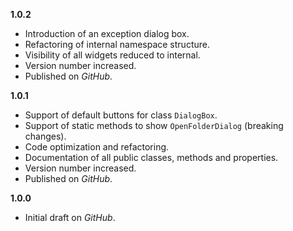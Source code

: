 

**1.0.2**
- Introduction of an exception dialog box.
- Refactoring of internal namespace structure.
- Visibility of all widgets reduced to internal.
- Version number increased.
- Published on _GitHub_.

**1.0.1**

- Support of default buttons for class `DialogBox`.
- Support of static methods to show `OpenFolderDialog` (breaking changes).
- Code optimization and refactoring.
- Documentation of all public classes, methods and properties.
- Version number increased.
- Published on _GitHub_.

**1.0.0**

- Initial draft on _GitHub_.
